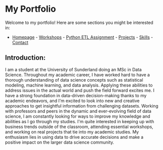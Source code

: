 # My Portfolio
Welcome to my portfolio! Here are some sections you might be interested in:
- [Homepage](README.md) - [Workshops](workshops.md) - [Python ETL Assignment](etl_assignment.md) - [Projects](projects.md) - [Skills](skills.md) - [Contact](contact.md)

## Introduction:

I am a student at the University of Sunderland doing an MSc in Data Science. Throughout my academic career, I have worked hard to have a thorough understanding of data science concepts such as statistical modeling, machine learning, and data analysis. Applying these abilities to address issues in the actual world and push the field forward excites me.
I have a strong foundation in data-driven decision-making thanks to my academic endeavors, and I'm excited to look into new and creative approaches to get insightful information from challenging datasets. Working with professors and peers in the dynamic and ever-evolving field of data science, I am constantly looking for ways to improve my knowledge and abilities as I go through my studies.
I'm quite interested in keeping up with business trends outside of the classroom, attending essential workshops, and working on real projects that tie into my academic studies. My enthusiasm lies in using data to drive accurate decisions and make a positive impact on the larger data science community.



